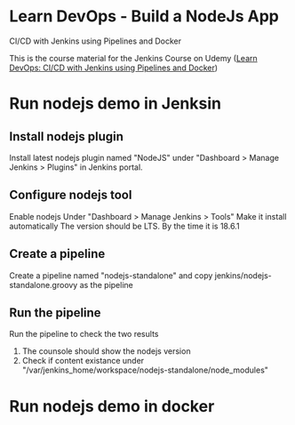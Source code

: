 # Learn DevOps - Build a NodeJs App

CI/CD with Jenkins using Pipelines and Docker

This is the course material for the Jenkins Course on Udemy ([Learn DevOps: CI/CD with Jenkins using Pipelines and Docker](https://www.udemy.com/learn-devops-ci-cd-with-jenkins-using-pipelines-and-docker/?couponCode=JENKINS_GIT))

# Run nodejs demo in Jenksin
## Install nodejs plugin 
Install latest nodejs plugin named "NodeJS" under "Dashboard > Manage Jenkins > Plugins" in Jenkins portal.

## Configure nodejs tool
Enable nodejs Under "Dashboard > Manage Jenkins > Tools"
Make it install automatically
The version should be LTS. By the time it is 18.6.1

## Create a pipeline
Create a pipeline named "nodejs-standalone" and copy jenkins/nodejs-standalone.groovy as the pipeline

## Run the pipeline
Run the pipeline to check the two results
1. The counsole should show the nodejs version
2. Check if content existance under "/var/jenkins_home/workspace/nodejs-standalone/node_modules"

# Run nodejs demo in docker
